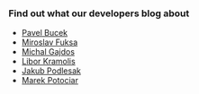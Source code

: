 [//]: # " Copyright (c) 2018 Oracle and/or its affiliates. All rights reserved. "
[//]: # "  "
[//]: # " This program and the accompanying materials are made available under the "
[//]: # " terms of the Eclipse Public License v. 2.0, which is available at "
[//]: # " http://www.eclipse.org/legal/epl-2.0. "
[//]: # "  "
[//]: # " This Source Code may also be made available under the following Secondary "
[//]: # " Licenses when the conditions for such availability set forth in the "
[//]: # " Eclipse Public License v. 2.0 are satisfied: GNU General Public License, "
[//]: # " version 2 with the GNU Classpath Exception, which is available at "
[//]: # " https://www.gnu.org/software/classpath/license.html. "
[//]: # "  "
[//]: # " SPDX-License-Identifier: EPL-2.0 OR GPL-2.0 WITH Classpath-exception-2.0 "

### Find out what our developers blog about

<ul class="icons-ul">
    <li>
        <a href="http://blogs.oracle.com/PavelBucek/"><var class="icon-li icon-pencil"></var> Pavel Bucek</a>
    </li>
    <li>
        <a href="https://blogs.oracle.com/mira/"><var class="icon-li icon-pencil"></var> Miroslav Fuksa</a>
    </li>
    <li>
        <a href="http://blog.dejavu.sk/"><var class="icon-li icon-pencil"></var> Michal Gajdos</a>
    </li>
    <li>
        <a href="http://yatel.kramolis.cz/"><var class="icon-li icon-pencil"></var> Libor Kramolis</a>
    </li>
    <li>
        <a href="http://blogs.oracle.com/japod/"><var class="icon-li icon-pencil"></var> Jakub Podlesak</a>
    </li>
    <li>
        <a href="http://marek.potociar.net/"><var class="icon-li icon-pencil"></var> Marek Potociar</a>
    </li>
</ul>
